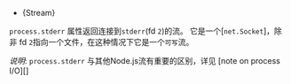 
* {Stream}

`process.stderr` 属性返回连接到`stderr`(fd `2`)的流。 
它是一个[`net.Socket`][](它是一个[Duplex][]流)，除非 fd `2`指向一个文件，在这种情况下它是一个`可写`流。

*说明*: `process.stderr` 与其他Node.js流有重要的区别，详见 [note on process I/O][]


